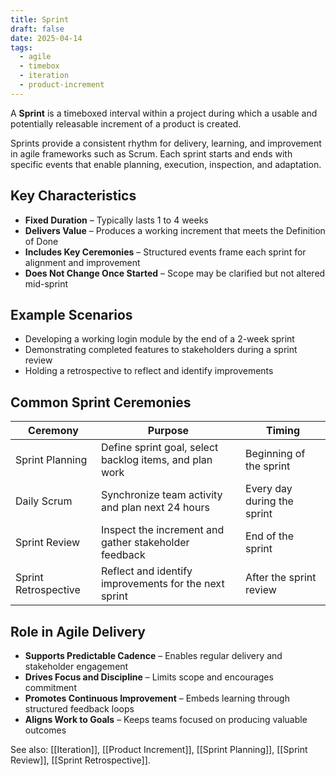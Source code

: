 ```yaml
---
title: Sprint
draft: false
date: 2025-04-14
tags:
  - agile
  - timebox
  - iteration
  - product-increment
---
```


A **Sprint** is a timeboxed interval within a project during which a usable and potentially releasable increment of a product is created.

Sprints provide a consistent rhythm for delivery, learning, and improvement in agile frameworks such as Scrum. Each sprint starts and ends with specific events that enable planning, execution, inspection, and adaptation.

## Key Characteristics

- **Fixed Duration** – Typically lasts 1 to 4 weeks  
- **Delivers Value** – Produces a working increment that meets the Definition of Done  
- **Includes Key Ceremonies** – Structured events frame each sprint for alignment and improvement  
- **Does Not Change Once Started** – Scope may be clarified but not altered mid-sprint  

## Example Scenarios

- Developing a working login module by the end of a 2-week sprint  
- Demonstrating completed features to stakeholders during a sprint review  
- Holding a retrospective to reflect and identify improvements  

## Common Sprint Ceremonies

| Ceremony              | Purpose                                                      | Timing                     |
|-----------------------|--------------------------------------------------------------|----------------------------|
| Sprint Planning       | Define sprint goal, select backlog items, and plan work      | Beginning of the sprint    |
| Daily Scrum           | Synchronize team activity and plan next 24 hours             | Every day during the sprint|
| Sprint Review         | Inspect the increment and gather stakeholder feedback        | End of the sprint          |
| Sprint Retrospective  | Reflect and identify improvements for the next sprint        | After the sprint review    |

## Role in Agile Delivery

- **Supports Predictable Cadence** – Enables regular delivery and stakeholder engagement  
- **Drives Focus and Discipline** – Limits scope and encourages commitment  
- **Promotes Continuous Improvement** – Embeds learning through structured feedback loops  
- **Aligns Work to Goals** – Keeps teams focused on producing valuable outcomes  

See also: [[Iteration]], [[Product Increment]], [[Sprint Planning]], [[Sprint Review]], [[Sprint Retrospective]].
